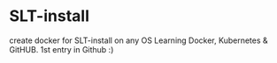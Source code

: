 # SLT-install
create docker for SLT-install on any OS
Learning Docker, Kubernetes & GitHUB.
1st entry in Github :)
